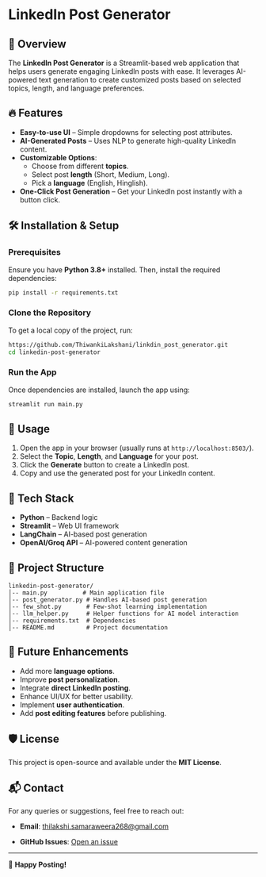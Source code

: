 # LinkedIn Post Generator

## 🚀 Overview
The **LinkedIn Post Generator** is a Streamlit-based web application that helps users generate engaging LinkedIn posts with ease. It leverages AI-powered text generation to create customized posts based on selected topics, length, and language preferences.

## 🔥 Features
- **Easy-to-use UI** – Simple dropdowns for selecting post attributes.
- **AI-Generated Posts** – Uses NLP to generate high-quality LinkedIn content.
- **Customizable Options**:
  - Choose from different **topics**.
  - Select post **length** (Short, Medium, Long).
  - Pick a **language** (English, Hinglish).
- **One-Click Post Generation** – Get your LinkedIn post instantly with a button click.

## 🛠️ Installation & Setup
### **Prerequisites**
Ensure you have **Python 3.8+** installed. Then, install the required dependencies:

```sh
pip install -r requirements.txt
```

### **Clone the Repository**
To get a local copy of the project, run:

```sh
https://github.com/ThiwankiLakshani/linkdin_post_generator.git
cd linkedin-post-generator
```

### **Run the App**
Once dependencies are installed, launch the app using:

```sh
streamlit run main.py
```

## 📌 Usage
1. Open the app in your browser (usually runs at `http://localhost:8503/`).
2. Select the **Topic**, **Length**, and **Language** for your post.
3. Click the **Generate** button to create a LinkedIn post.
4. Copy and use the generated post for your LinkedIn content.

## 🔧 Tech Stack
- **Python** – Backend logic
- **Streamlit** – Web UI framework
- **LangChain** – AI-based post generation
- **OpenAI/Groq API** – AI-powered content generation

## 📂 Project Structure
```
linkedin-post-generator/
│-- main.py          # Main application file
│-- post_generator.py # Handles AI-based post generation
│-- few_shot.py       # Few-shot learning implementation
│-- llm_helper.py     # Helper functions for AI model interaction
│-- requirements.txt  # Dependencies
│-- README.md         # Project documentation
```

## 🎯 Future Enhancements
- Add more **language options**.
- Improve **post personalization**.
- Integrate **direct LinkedIn posting**.
- Enhance UI/UX for better usability.
- Implement **user authentication**.
- Add **post editing features** before publishing.

## 🛡️ License
This project is open-source and available under the **MIT License**.

## 📬 Contact
For any queries or suggestions, feel free to reach out:
- **Email**: thilakshi.samaraweera268@gmail.com
  
- **GitHub Issues**: [Open an issue](https://github.com/ThiwankiLakshani/linkdin_post_generator.git)

---
🚀 **Happy Posting!**

